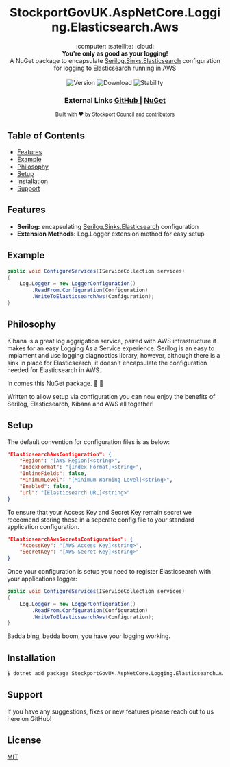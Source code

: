 <h1 align="center">StockportGovUK.AspNetCore.Logging.Elasticsearch.Aws</h1>

<div align="center">
  :computer: :satellite: :cloud:
</div>
<div align="center">
  <strong>You're only as good as your logging!</strong>
</div>
<div align="center">
  A NuGet package to encapsulate <a href="https://www.nuget.org/packages/Serilog.Sinks.Elasticsearch">Serilog.Sinks.Elasticsearch</a> configuration for logging to Elasticsearch running in AWS
</div>

<br />
<div align="center">
  <!-- Version -->
  <img src="https://img.shields.io/nuget/v/StockportGovUK.AspNetCore.Logging.Elasticsearch.Aws.svg?style=flat-square"
    alt="Version" />
  <!-- Downloads -->
  <img src="https://img.shields.io/nuget/dt/StockportGovUK.AspNetCore.Logging.Elasticsearch.Aws.svg?style=flat-square"
    alt="Download" />
  <!-- Stability -->
  <img src="https://img.shields.io/badge/stability-stable-green.svg?style=flat-square"
       alt="Stability" />
</div>

<div align="center">
  <h3>
    External Links
    <a href="https://github.com/smbc-digital/StockportGovUK.AspNetCore.Gateways">
      GitHub
    </a>
    <span> | </span>
    <a href="https://www.nuget.org/packages/StockportGovUK.AspNetCore.Logging.Elasticsearch.Aws/">
      NuGet
    </a>
  </h3>
</div>

<div align="center">
  <sub>Built with ❤︎ by
  <a href="https://www.stockport.gov.uk">Stockport Council</a> and
  <a href="">
    contributors
  </a>
</div>

## Table of Contents
- [Features](#features)
- [Example](#example)
- [Philosophy](#philosophy)
- [Setup](#Setup)
- [Installation](#installation)
- [Support](#support)

## Features
- __Serilog:__ encapsulating [Serilog.Sinks.Elasticsearch](https://www.nuget.org/packages/Serilog.Sinks.Elasticsearch) configuration
- __Extension Methods:__ Log.Logger extension method for easy setup

## Example
```c#
public void ConfigureServices(IServiceCollection services)
{
    Log.Logger = new LoggerConfiguration()
        .ReadFrom.Configuration(Configuration)
        .WriteToElasticsearchAws(Configuration);
}
```

## Philosophy
Kibana is a great log aggrigation service, paired with AWS infrastructure it makes for an easy Logging As a Service experience. Serilog is an easy to implament and use logging diagnostics library, however, although there is a sink in place for Elasticsearch, it doesn't encapsulate the configuration needed for Elasticsearch in AWS.

In comes this NuGet package. :clap: :clap:

Written to allow setup via configuration you can now enjoy the benefits of Serilog, Elasticsearch, Kibana and AWS all together!

## Setup
The default convention for configuration files is as below:
```json
"ElasticsearchAwsConfiguration": {
    "Region": "[AWS Region]<string>",
    "IndexFormat": "[Index Format]<string>",
    "InlineFields": false,
    "MinimumLevel": "[Minimum Warning Level]<string>",
    "Enabled": false,
    "Url": "[Elasticsearch URL]<string>"
}
```
To ensure that your Access Key and Secret Key remain secret we reccomend storing these in a seperate config file to your standard application configuration.
```json
"ElasticsearchAwsSecretsConfiguration": {
    "AccessKey": "[AWS Access Key]<string>",
    "SecretKey": "[AWS Secret Key]<string>"
}
```
Once your configuration is setup you need to register Elasticsearch with your applications logger:
```c#
public void ConfigureServices(IServiceCollection services)
{
    Log.Logger = new LoggerConfiguration()
        .ReadFrom.Configuration(Configuration)
        .WriteToElasticsearchAws(Configuration);
}
```

Badda bing, badda boom, you have your logging working.

## Installation
```bash
$ dotnet add package StockportGovUK.AspNetCore.Logging.Elasticsearch.Aws
```

## Support
If you have any suggestions, fixes or new features please reach out to us here on GitHub!

## License
[MIT](https://tldrlegal.com/license/mit-license)
